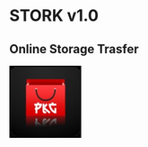 # STORK v1.0

## Online Storage Trasfer

![STORK v1.0](https://raw.githubusercontent.com/alectramell/stork/master/emb.jpg)
